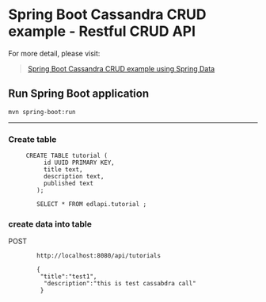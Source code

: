 # Spring Boot Cassandra CRUD example - Restful CRUD API

For more detail, please visit:
> [Spring Boot Cassandra CRUD example using Spring Data](https://bezkoder.com/spring-boot-cassandra-crud/)

## Run Spring Boot application
```
mvn spring-boot:run
```

-----------------------------------------

### Create table

         CREATE TABLE tutorial (
              id UUID PRIMARY KEY, 
              title text,
              description text,
              published text
            );

            SELECT * FROM edlapi.tutorial ;
            
            
            
            
### create data into table 

POST
 
            http://localhost:8080/api/tutorials
            
            {
             "title":"test1",
              "description":"this is test cassabdra call"
             }
